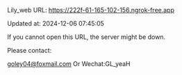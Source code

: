 Lily_web URL: https://222f-61-165-102-156.ngrok-free.app

Updated at: 2024-12-06 07:45:05

If you cannot open this URL, the server might be down.

Please contact: 

goley04@foxmail.com Or Wechat:GL_yeaH